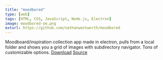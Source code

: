 ```yaml
---
title: "moodbored"
type: [web]
tags: [HTML, CSS, JavaScript, Node.js, Electron]
image: moodbored-sm.png
exturl: https://github.com/nathanwentworth/moodbored
---
```

Moodboard/inspiration collection app made in electron, pulls from a local folder and shows you a grid of images with subdirectory navigator. Tons of customizable options. [Download](https://github.com/nathanwentworth/moodbored/releases/latest) [Source](https://github.com/nathanwentworth/moodbored)